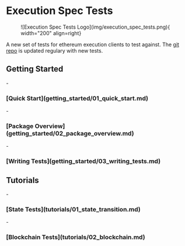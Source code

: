 # Execution Spec Tests

<figure markdown>
 ![Execution Spec Tests Logo](img/execution_spec_tests.png){ width="200" align=right}
</figure>


A new set of tests for ethereum execution clients to test against. The [git repo](https://github.com/ethereum/execution-spec-tests) is updated regulary with new tests.

<h2> Getting Started </h2>
- <h3> [Quick Start](getting_started/01_quick_start.md) </h3>
- <h3> [Package Overview](getting_started/02_package_overview.md) </h3>
- <h3> [Writing Tests](getting_started/03_writing_tests.md) </h3>

<h2> Tutorials </h2>
- <h3> [State Tests](tutorials/01_state_transition.md) </h3>
- <h3> [Blockchain Tests](tutorials/02_blockchain.md) </h3>
